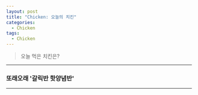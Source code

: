 ```yaml
---
layout: post
title: "Chicken: 오늘의 치킨"
categories:
  - Chicken
tags:
  - Chicken
---
```


> 오늘 먹은 치킨은?
----
### 또래오래 '갈릭반 핫양념반'
----
